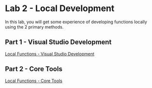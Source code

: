 # Lab 2 - Local Development

In this lab, you will get some experience of developing functions locally using the 2 primary methods.

## Part 1 - Visual Studio Development

[Local Functions - Visual Studio Development](Functions-LocalFunction.md)

## Part 2 - Core Tools

[Local Functions - Core Tools](Functions-CoreTools.md)
